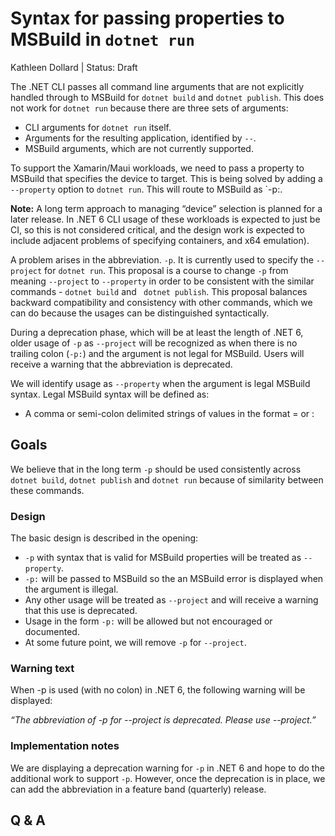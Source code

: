 # Syntax for passing properties to MSBuild in `dotnet run`

Kathleen Dollard | Status: Draft

The .NET CLI passes all command line arguments that are not explicitly handled through to MSBuild for `dotnet build` and `dotnet publish`. This does not work for `dotnet run` because there are three sets of arguments: 

* CLI arguments for `dotnet run` itself.
* Arguments for the resulting application, identified by `--`.
* MSBuild arguments, which are not currently supported. 

To support the Xamarin/Maui workloads, we need to pass a property to MSBuild that specifies the device to target. This is being solved by adding a `--property` option to `dotnet run`. This will route to MSBuild as `-p:<delimited list>.

**Note:** A long term approach to managing “device” selection is planned for a later release. In .NET 6 CLI usage of these workloads is expected to just be CI, so this is not considered critical, and the design work is expected to include adjacent problems of specifying containers, and x64 emulation). 

A problem arises in the abbreviation. `-p`. It is currently used to specify the `--project` for `dotnet run`. This proposal is a course to change `-p` from meaning `--project` to `--property` in order to be consistent with the similar commands - `dotnet build` and ` dotnet publish`. This proposal balances backward compatibility and consistency with other commands, which we can do because the usages can be distinguished syntactically. 

During a deprecation phase, which will be at least the length of .NET 6, older usage of `-p` as `--project` will be recognized as when there is no trailing colon (`-p:`) and the argument is not legal for MSBuild. Users will receive a warning that the abbreviation is deprecated. 

We will identify usage as `--property` when the argument is legal MSBuild syntax. Legal MSBuild syntax will be defined as: 

* A comma or semi-colon delimited strings of values in the format <name>=<value> or <name>:<value>

## Goals

We believe that in the long term `-p` should be used consistently across `dotnet build`, `dotnet publish` and `dotnet run`  because of similarity between these commands. 

### Design

The basic design is described in the opening: 

* `-p` with syntax that is valid for MSBuild properties will be treated as `--property`.
* `-p:` will be passed to MSBuild so the an MSBuild error is displayed when the argument is illegal.
* Any other usage will be treated as `--project` and will receive a warning that this use is deprecated.
* Usage in the form `-p:` will be allowed but not encouraged or documented. 
* At some future point, we will remove `-p` for `--project`.

### Warning text

When -p is used (with no colon) in .NET 6, the following warning will be displayed: 

*“The abbreviation of -p for --project is deprecated. Please use --project.”*

### Implementation notes

We are displaying a deprecation warning for `-p` in .NET 6 and hope to do the additional work to support `-p`. However, once the deprecation is in place, we can add the abbreviation in a feature band (quarterly) release. 


## Q & A

